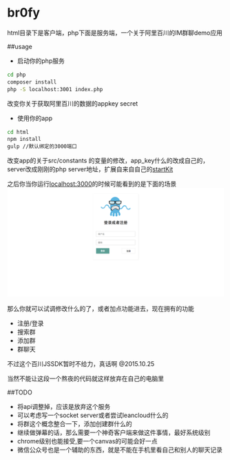 # br0fy

html目录下是客户端，php下面是服务端，一个关于阿里百川的IM群聊demo应用


##usage
* 启动你的php服务

```bash
cd php
composer install
php -S localhost:3001 index.php
```
改变你关于获取阿里百川的数据的appkey secret

* 使用你的app

```bash
cd html
npm install
gulp //默认绑定的3000端口
```

改变app的关于src/constants 的变量的修改，app_key什么的改成自己的，server改成刚刚的php server地址，扩展自来自自己的[startKit](https://github.com/billyct/about-react-redux-start-kit)

之后你当你运行[localhost:3000](http://localhost:3000)的时候可能看到的是下面的场景
![screenshot](./screenshot.png)

那么你就可以试调修改什么的了，或者加点功能进去，现在拥有的功能

* 注册/登录
* 搜索群
* 添加群
* 群聊天 


不过这个百川JSSDK暂时不给力，真话啊 @2015.10.25

当然不能让这段一个熬夜的代码就这样放弃在自己的电脑里

##TODO
* 将api调整掉，应该是放弃这个服务
* 可以考虑写一个socket server或者尝试leancloud什么的
* 将群这个概念整合一下，添加创建群什么的
* 继续做弹幕的话，那么需要一个神奇客户端来做这件事情，最好系统级别
* chrome级别也能接受,要一个canvas的可能会好一点
* 微信公众号也是一个辅助的东西，就是不能在手机里看自己和别人的聊天记录

